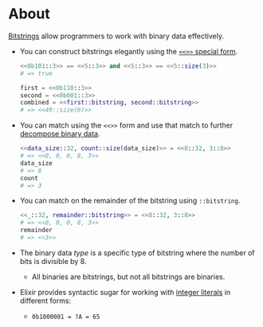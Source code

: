 # About

[Bitstrings][bitstring] allow programmers to work with binary data effectively.

- You can construct bitstrings elegantly using the [`<<>>` special form][bitstring-form].

  ```elixir
  <<0b101::3>> == <<5::3>> and <<5::3>> == <<5::size(3)>>
  # => true

  first = <<0b110::3>>
  second = <<0b001::3>>
  combined = <<first::bitstring, second::bitstring>>
  # => <<49::size(6)>>
  ```

- You can match using the `<<>>` form and use that match to further [decompose binary data][bitstring-matching].

  ```elixir
  <<data_size::32, count::size(data_size)>> = <<8::32, 3::8>>
  # => <<0, 0, 0, 8, 3>>
  data_size
  # => 8
  count
  # => 3
  ```

- You can match on the remainder of the bitstring using `::bitstring`.

  ```elixir
  <<_::32, remainder::bitstring>> = <<8::32, 3::8>>
  # => <<0, 0, 0, 8, 3>>
  remainder
  # => <<3>>
  ```

- The binary data *type* is a specific type of bitstring where the number of bits is divisible by 8.
  - All binaries are bitstrings, but not all bitstrings are binaries.
- Elixir provides syntactic sugar for working with [integer literals][integer-literal] in different forms:
  - `0b1000001 = ?A = 65`

[integer-literal]: https://hexdocs.pm/elixir/syntax-reference.html#integers-in-other-bases-and-unicode-code-points
[bitstring]: https://elixir-lang.org/getting-started/binaries-strings-and-char-lists.html#bitstrings
[bitstring-form]: https://hexdocs.pm/elixir/Kernel.SpecialForms.html#%3C%3C%3E%3E/1
[bitstring-matching]: https://hexdocs.pm/elixir/Kernel.SpecialForms.html#%3C%3C%3E%3E/1-binary-bitstring-matching
